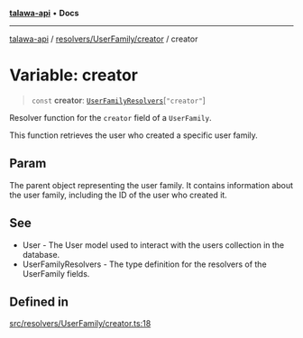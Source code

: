[**talawa-api**](../../../../README.md) • **Docs**

***

[talawa-api](../../../../modules.md) / [resolvers/UserFamily/creator](../README.md) / creator

# Variable: creator

> `const` **creator**: [`UserFamilyResolvers`](../../../../types/generatedGraphQLTypes/type-aliases/UserFamilyResolvers.md)\[`"creator"`\]

Resolver function for the `creator` field of a `UserFamily`.

This function retrieves the user who created a specific user family.

## Param

The parent object representing the user family. It contains information about the user family, including the ID of the user who created it.

## See

 - User - The User model used to interact with the users collection in the database.
 - UserFamilyResolvers - The type definition for the resolvers of the UserFamily fields.

## Defined in

[src/resolvers/UserFamily/creator.ts:18](https://github.com/PalisadoesFoundation/talawa-api/blob/3bacbf38707ebd3e3e5f1bc5b4cc7aa3b2adc169/src/resolvers/UserFamily/creator.ts#L18)
